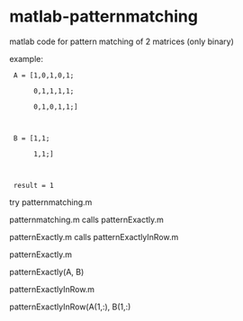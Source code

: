 # matlab-patternmatching
matlab code for pattern matching of 2 matrices (only binary)

example:

     A = [1,0,1,0,1;

          0,1,1,1,1; 
     
          0,1,0,1,1;]
          
   
         
     B = [1,1;

          1,1;]
          
          

     result = 1


try patternmatching.m

patternmatching.m calls patternExactly.m 

patternExactly.m calls patternExactlyInRow.m


patternExactly.m

patternExactly(A, B)


patternExactlyInRow.m

patternExactlyInRow(A(1,:), B(1,:)


